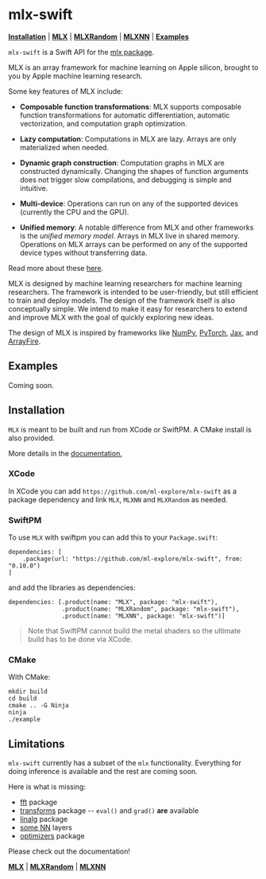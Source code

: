 # mlx-swift

[**Installation**](#installation) | [**MLX**](https://ml-explore.github.io/mlx-swift/MLX/documentation/mlx/) | [**MLXRandom**](https://ml-explore.github.io/mlx-swift/MLXRandom/documentation/mlxrandom/) | [**MLXNN**](https://ml-explore.github.io/mlx-swift/MLXNN/documentation/mlxnn/) | [**Examples**](#examples) 

`mlx-swift` is a Swift API for the [mlx package](https://ml-explore.github.io/mlx/build/html/index.html).

MLX is an array framework for machine learning on Apple silicon, brought to you
by Apple machine learning research.

Some key features of MLX include:

 - **Composable function transformations**: MLX supports composable function
   transformations for automatic differentiation, automatic vectorization,
   and computation graph optimization.

 - **Lazy computation**: Computations in MLX are lazy. Arrays are only
   materialized when needed.

 - **Dynamic graph construction**: Computation graphs in MLX are constructed
   dynamically. Changing the shapes of function arguments does not trigger
   slow compilations, and debugging is simple and intuitive.

 - **Multi-device**: Operations can run on any of the supported devices
   (currently the CPU and the GPU).

 - **Unified memory**: A notable difference from MLX and other frameworks
   is the *unified memory model*. Arrays in MLX live in shared memory.
   Operations on MLX arrays can be performed on any of the supported
   device types without transferring data.
   
Read more about these [here](https://ml-explore.github.io/mlx-swift/MLX/documentation/mlx/).

MLX is designed by machine learning researchers for machine learning
researchers. The framework is intended to be user-friendly, but still efficient
to train and deploy models. The design of the framework itself is also
conceptually simple. We intend to make it easy for researchers to extend and
improve MLX with the goal of quickly exploring new ideas. 

The design of MLX is inspired by frameworks like
[NumPy](https://numpy.org/doc/stable/index.html),
[PyTorch](https://pytorch.org/), [Jax](https://github.com/google/jax), and
[ArrayFire](https://arrayfire.org/).

## Examples

Coming soon.

## Installation

``MLX`` is meant to be built and run from XCode or SwiftPM.  A CMake install is also provided. 

More details in the [documentation.](https://ml-explore.github.io/mlx-swift/MLX/documentation/mlx/install)

### XCode

In XCode you can add `https://github.com/ml-explore/mlx-swift` as a package
dependency and link `MLX`, `MLXNN` and `MLXRandom` as needed.

### SwiftPM

To use ``MLX`` with swiftpm you can add this to your `Package.swift`:

```
dependencies: [
    .package(url: "https://github.com/ml-explore/mlx-swift", from: "0.10.0")
]
```

and add the libraries as dependencies:

```
dependencies: [.product(name: "MLX", package: "mlx-swift"),
               .product(name: "MLXRandom", package: "mlx-swift"),
               .product(name: "MLXNN", package: "mlx-swift")]
```

> Note that SwiftPM cannot build the metal shaders so the ultimate build has to be done via
XCode.


### CMake

With CMake:
```
mkdir build
cd build
cmake .. -G Ninja
ninja
./example
```

## Limitations

`mlx-swift` currently has a subset of the `mlx` functionality.
Everything for doing inference is available and the rest are coming soon.

Here is what is missing:

- [fft](https://ml-explore.github.io/mlx/build/html/python/fft.html) package
- [transforms](https://ml-explore.github.io/mlx/build/html/python/fft.html) package -- `eval()` and `grad()` **are** available
- [linalg](https://ml-explore.github.io/mlx/build/html/python/linalg.html) package
- [some NN](https://ml-explore.github.io/mlx/build/html/python/nn.html) layers
- [optimizers](https://ml-explore.github.io/mlx/build/html/python/optimizers.html) package

Please check out the documentation!

[**MLX**](https://ml-explore.github.io/mlx-swift/MLX/documentation/mlx/) | [**MLXRandom**](https://ml-explore.github.io/mlx-swift/MLXRandom/documentation/mlxrandom/) | [**MLXNN**](https://ml-explore.github.io/mlx-swift/MLXNN/documentation/mlxnn/)
